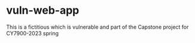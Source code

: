 # vuln-web-app
This is a fictitious which is vulnerable and part of the Capstone project for CY7900-2023 spring
